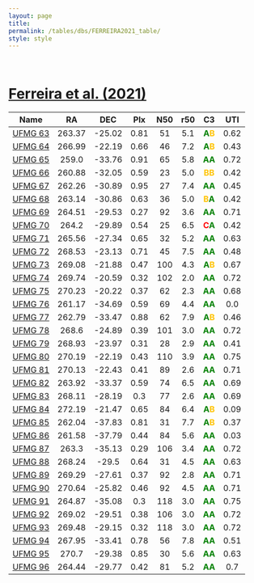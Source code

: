 ```yaml
---
layout: page
title:  
permalink: /tables/dbs/FERREIRA2021_table/
style: style
---
```


&nbsp;
# [Ferreira et al. (2021)](https://scixplorer.org/abs/2021MNRAS.502L..90F)

| Name | RA | DEC | Plx | N50 | r50 | C3 | UTI |
| --- | :-: | :-: | :-: | :-: | :-: | :-: | :-: |
| [UFMG 63](/_clusters/ufmg63/) | 263.37 | -25.02 | 0.81 | 51 | 5.1 | <span style="color: green; font-weight: bold;">A</span><span style="color: #FFC300; font-weight: bold;">B</span> | 0.62  |
| [UFMG 64](/_clusters/ufmg64/) | 266.99 | -22.19 | 0.66 | 46 | 7.2 | <span style="color: green; font-weight: bold;">A</span><span style="color: #FFC300; font-weight: bold;">B</span> | 0.43  |
| [UFMG 65](/_clusters/ufmg65/) | 259.0 | -33.76 | 0.91 | 65 | 5.8 | <span style="color: green; font-weight: bold;">A</span><span style="color: green; font-weight: bold;">A</span> | 0.72  |
| [UFMG 66](/_clusters/ufmg66/) | 260.88 | -32.05 | 0.59 | 23 | 5.0 | <span style="color: #FFC300; font-weight: bold;">B</span><span style="color: #FFC300; font-weight: bold;">B</span> | 0.42  |
| [UFMG 67](/_clusters/ufmg67/) | 262.26 | -30.89 | 0.95 | 27 | 7.4 | <span style="color: green; font-weight: bold;">A</span><span style="color: green; font-weight: bold;">A</span> | 0.45  |
| [UFMG 68](/_clusters/ufmg68/) | 263.14 | -30.86 | 0.63 | 36 | 5.0 | <span style="color: #FFC300; font-weight: bold;">B</span><span style="color: green; font-weight: bold;">A</span> | 0.42  |
| [UFMG 69](/_clusters/ufmg69/) | 264.51 | -29.53 | 0.27 | 92 | 3.6 | <span style="color: green; font-weight: bold;">A</span><span style="color: green; font-weight: bold;">A</span> | 0.71  |
| [UFMG 70](/_clusters/ufmg70/) | 264.2 | -29.89 | 0.54 | 25 | 6.5 | <span style="color: red; font-weight: bold;">C</span><span style="color: green; font-weight: bold;">A</span> | 0.42  |
| [UFMG 71](/_clusters/ufmg71/) | 265.56 | -27.34 | 0.65 | 32 | 5.2 | <span style="color: green; font-weight: bold;">A</span><span style="color: green; font-weight: bold;">A</span> | 0.63  |
| [UFMG 72](/_clusters/ufmg72/) | 268.53 | -23.13 | 0.71 | 45 | 7.5 | <span style="color: green; font-weight: bold;">A</span><span style="color: green; font-weight: bold;">A</span> | 0.48  |
| [UFMG 73](/_clusters/ufmg73/) | 269.08 | -21.88 | 0.47 | 100 | 4.3 | <span style="color: green; font-weight: bold;">A</span><span style="color: #FFC300; font-weight: bold;">B</span> | 0.67  |
| [UFMG 74](/_clusters/ufmg74/) | 269.74 | -20.59 | 0.32 | 102 | 2.0 | <span style="color: green; font-weight: bold;">A</span><span style="color: green; font-weight: bold;">A</span> | 0.72  |
| [UFMG 75](/_clusters/ufmg75/) | 270.23 | -20.22 | 0.37 | 62 | 2.3 | <span style="color: green; font-weight: bold;">A</span><span style="color: green; font-weight: bold;">A</span> | 0.68  |
| [UFMG 76](/_clusters/ufmg76/) | 261.17 | -34.69 | 0.59 | 69 | 4.4 | <span style="color: green; font-weight: bold;">A</span><span style="color: green; font-weight: bold;">A</span> | 0.0  |
| [UFMG 77](/_clusters/ufmg77/) | 262.79 | -33.47 | 0.88 | 62 | 7.9 | <span style="color: green; font-weight: bold;">A</span><span style="color: #FFC300; font-weight: bold;">B</span> | 0.46  |
| [UFMG 78](/_clusters/ufmg78/) | 268.6 | -24.89 | 0.39 | 101 | 3.0 | <span style="color: green; font-weight: bold;">A</span><span style="color: green; font-weight: bold;">A</span> | 0.72  |
| [UFMG 79](/_clusters/ufmg79/) | 268.93 | -23.97 | 0.31 | 28 | 2.9 | <span style="color: green; font-weight: bold;">A</span><span style="color: green; font-weight: bold;">A</span> | 0.41  |
| [UFMG 80](/_clusters/ufmg80/) | 270.19 | -22.19 | 0.43 | 110 | 3.9 | <span style="color: green; font-weight: bold;">A</span><span style="color: green; font-weight: bold;">A</span> | 0.75  |
| [UFMG 81](/_clusters/ufmg81/) | 270.13 | -22.43 | 0.41 | 89 | 2.6 | <span style="color: green; font-weight: bold;">A</span><span style="color: green; font-weight: bold;">A</span> | 0.71  |
| [UFMG 82](/_clusters/ufmg82/) | 263.92 | -33.37 | 0.59 | 74 | 6.5 | <span style="color: green; font-weight: bold;">A</span><span style="color: green; font-weight: bold;">A</span> | 0.69  |
| [UFMG 83](/_clusters/ufmg83/) | 268.11 | -28.19 | 0.3 | 77 | 2.6 | <span style="color: green; font-weight: bold;">A</span><span style="color: green; font-weight: bold;">A</span> | 0.69  |
| [UFMG 84](/_clusters/ufmg84/) | 272.19 | -21.47 | 0.65 | 84 | 6.4 | <span style="color: green; font-weight: bold;">A</span><span style="color: #FFC300; font-weight: bold;">B</span> | 0.09  |
| [UFMG 85](/_clusters/ufmg85/) | 262.04 | -37.83 | 0.81 | 31 | 7.7 | <span style="color: green; font-weight: bold;">A</span><span style="color: #FFC300; font-weight: bold;">B</span> | 0.37  |
| [UFMG 86](/_clusters/ufmg86/) | 261.58 | -37.79 | 0.44 | 84 | 5.6 | <span style="color: green; font-weight: bold;">A</span><span style="color: green; font-weight: bold;">A</span> | 0.03  |
| [UFMG 87](/_clusters/ufmg87/) | 263.3 | -35.13 | 0.29 | 106 | 3.4 | <span style="color: green; font-weight: bold;">A</span><span style="color: green; font-weight: bold;">A</span> | 0.72  |
| [UFMG 88](/_clusters/ufmg88/) | 268.24 | -29.5 | 0.64 | 31 | 4.5 | <span style="color: green; font-weight: bold;">A</span><span style="color: green; font-weight: bold;">A</span> | 0.63  |
| [UFMG 89](/_clusters/ufmg89/) | 269.29 | -27.61 | 0.37 | 92 | 2.8 | <span style="color: green; font-weight: bold;">A</span><span style="color: green; font-weight: bold;">A</span> | 0.71  |
| [UFMG 90](/_clusters/ufmg90/) | 270.64 | -25.82 | 0.46 | 92 | 4.5 | <span style="color: green; font-weight: bold;">A</span><span style="color: green; font-weight: bold;">A</span> | 0.71  |
| [UFMG 91](/_clusters/ufmg91/) | 264.87 | -35.08 | 0.3 | 118 | 3.0 | <span style="color: green; font-weight: bold;">A</span><span style="color: green; font-weight: bold;">A</span> | 0.75  |
| [UFMG 92](/_clusters/ufmg92/) | 269.02 | -29.51 | 0.38 | 106 | 3.0 | <span style="color: green; font-weight: bold;">A</span><span style="color: green; font-weight: bold;">A</span> | 0.72  |
| [UFMG 93](/_clusters/ufmg93/) | 269.48 | -29.15 | 0.32 | 118 | 3.0 | <span style="color: green; font-weight: bold;">A</span><span style="color: green; font-weight: bold;">A</span> | 0.72  |
| [UFMG 94](/_clusters/ufmg94/) | 267.95 | -33.41 | 0.78 | 56 | 7.8 | <span style="color: green; font-weight: bold;">A</span><span style="color: green; font-weight: bold;">A</span> | 0.51  |
| [UFMG 95](/_clusters/ufmg95/) | 270.7 | -29.38 | 0.85 | 30 | 5.6 | <span style="color: green; font-weight: bold;">A</span><span style="color: green; font-weight: bold;">A</span> | 0.63  |
| [UFMG 96](/_clusters/ufmg96/) | 264.44 | -29.77 | 0.42 | 81 | 5.2 | <span style="color: green; font-weight: bold;">A</span><span style="color: green; font-weight: bold;">A</span> | 0.7  |



<script type="module">
import { enableTableSorting } from '{{ site.baseurl }}/scripts/table-sorting.js';
document.querySelectorAll("table").forEach(table => {
  enableTableSorting(table);
});
</script>